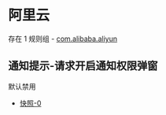 # 阿里云

存在 1 规则组 - [com.alibaba.aliyun](/src/apps/com.alibaba.aliyun.ts)

## 通知提示-请求开启通知权限弹窗

默认禁用

- [快照-0](https://i.gkd.li/i/13446162)
